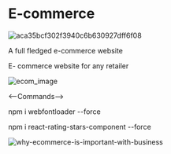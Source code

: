 # E-commerce

![aca35bcf302f3940c6b630927dff6f08](https://github.com/Adarsh-singh-2002/E-commerce/assets/98600091/a9fd6a5d-e48a-4452-bbd0-4a5ddbe5c187)


A full fledged e-commerce website

E- commerce website for any retailer

![ecom_image](https://github.com/Adarsh-singh-2002/E-commerce/assets/98600091/5fb44094-31a5-4048-b3b9-0abcd9152e6f)

<--Commands-->

npm i webfontloader --force

npm i react-rating-stars-component --force

![why-ecommerce-is-important-with-business](https://github.com/Adarsh-singh-2002/E-commerce/assets/98600091/8baa0537-9ae0-4199-a3c2-c1fa38cbb83a)
